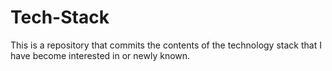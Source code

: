 # Tech-Stack
This is a repository that commits the contents of the technology stack that I have become interested in or newly known.
